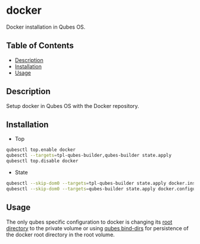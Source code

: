 # docker

Docker installation in Qubes OS.

## Table of Contents

* [Description](#description)
* [Installation](#installation)
* [Usage](#usage)

## Description

Setup docker in Qubes OS with the Docker repository.

## Installation

- Top
```sh
qubesctl top.enable docker
qubesctl --targets=tpl-qubes-builder,qubes-builder state.apply
qubesctl top.disable docker
```

- State
<!-- pkg:begin:post-install -->
```sh
qubesctl --skip-dom0 --targets=tpl-qubes-builder state.apply docker.install
qubesctl --skip-dom0 --targets=qubes-builder state.apply docker.configure
```
<!-- pkg:end:post-install -->

## Usage

The only qubes specific configuration to docker is changing its [root
directory](https://docs.docker.com/config/daemon/#daemon-data-directory) to
the private volume or using [qubes
bind-dirs](https://www.qubes-os.org/doc/bind-dirs/) for persistence of the
docker root directory in the root volume.
